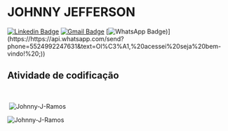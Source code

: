 <h1>JOHNNY JEFFERSON</h1>

[![Linkedin Badge](https://img.shields.io/badge/-Victor_Badaró-blue?style=flat-square&logo=Linkedin&logoColor=white&link=https://https:/www.linkedin.com/in/johnny-jefferson1010/)](https://https://www.linkedin.com/in/johnny-jefferson1010//)
[![Gmail Badge](https://img.shields.io/badge/-victor.badaro92@gmail.com-c14438?style=flat-square&logo=Gmail&logoColor=white&link=mailto:johnnyjeffersonjr@hotmail.com)](mailto:johnnyjeffersonjr@hotmail.com)
[![WhatsApp Badge](https://img.shields.io/badge/-WhatsApp-25D366?style=flat-square&logo=WhatsApp&logoColor=white&link=https://https://api.whatsapp.com/send?phone=5524992247631&text=Ol%C3%A1,%20acessei%20seja%20bem-vindo!%20;))](https://https://api.whatsapp.com/send?phone=5524992247631&text=Ol%C3%A1,%20acessei%20seja%20bem-vindo!%20;))

## Atividade de codificação

<br/>

<p>&nbsp;<img align="center" src="https://github-readme-stats.vercel.app/api?username=Johnny-J-Ramos&show_icons=true&locale=en" alt="Johnny-J-Ramos" /></p>

<p><img align="center" src="https://github-readme-streak-stats.herokuapp.com/?user=Johnny-J-Ramos&" alt="Johnny-J-Ramos" /></p>

<br/>
